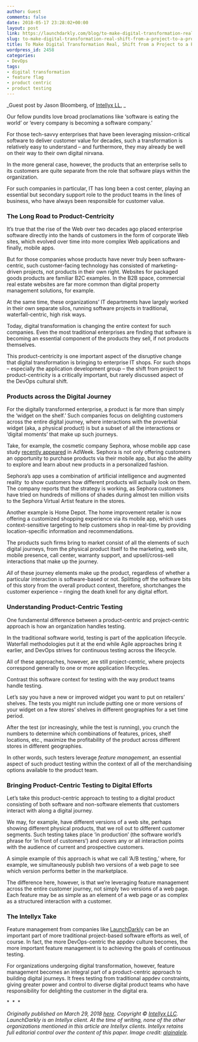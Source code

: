 ```yaml
---
author: Guest
comments: false
date: 2018-05-17 23:28:02+00:00
layout: post
link: https://launchdarkly.com/blog/to-make-digital-transformation-real-shift-from-a-project-to-a-product-focus/
slug: to-make-digital-transformation-real-shift-from-a-project-to-a-product-focus
title: To Make Digital Transformation Real, Shift from a Project to a Product Focus
wordpress_id: 2458
categories:
- DevOps
tags:
- digital transformation
- feature flag
- product centric
- product testing
---
```


_Guest post by Jason Bloomberg, of [Intellyx LL.](http://www.intellyx.com) _

Our fellow pundits love broad proclamations like ‘software is eating the world’ or ‘every company is becoming a software company.’ 

For those tech-savvy enterprises that have been leveraging mission-critical software to deliver customer value for decades, such a transformation is relatively easy to understand – and furthermore, they may already be well on their way to their own digital nirvana.

In the more general case, however, the products that an enterprise sells to its customers are quite separate from the role that software plays within the organization. 

For such companies in particular, IT has long been a cost center, playing an essential but secondary support role to the product teams in the lines of business, who have always been responsible for customer value.


### **The Long Road to Product-Centricity**


It’s true that the rise of the Web over two decades ago placed enterprise software directly into the hands of customers in the form of corporate Web sites, which evolved over time into more complex Web applications and finally, mobile apps.

But for those companies whose products have never truly been software-centric, such customer-facing technology has consisted of marketing-driven projects, not products in their own right. Websites for packaged goods products are familiar B2C examples. In the B2B space, commercial real estate websites are far more common than digital property management solutions, for example.

At the same time, these organizations’ IT departments have largely worked in their own separate silos, running software projects in traditional, waterfall-centric, high risk ways.

Today, digital transformation is changing the entire context for such companies. Even the most traditional enterprises are finding that software is becoming an essential component of the products they sell, if not products themselves.

This product-centricity is one important aspect of the disruptive change that digital transformation is bringing to enterprise IT shops. For such shops – especially the application development group – the shift from project to product-centricity is a critically important, but rarely discussed aspect of the DevOps cultural shift.


### **Products across the Digital Journey**


For the digitally transformed enterprise, a product is far more than simply the ‘widget on the shelf.’ Such companies focus on delighting customers across the entire digital journey, where interactions with the proverbial widget (aka, a physical product) is but a subset of all the interactions or ‘digital moments’ that make up such journeys.

Take, for example, the cosmetic company Sephora, whose mobile app case study [recently appeared](http://www.adweek.com/digital/4-brands-explain-how-their-apps-improve-customer-experience/) in AdWeek. Sephora is not only offering customers an opportunity to purchase products via their mobile app, but also the ability to explore and learn about new products in a personalized fashion. 

Sephora’s app uses a combination of artificial intelligence and augmented reality  to show customers how different products will actually look on them. The company reports that the strategy is working, as Sephora customers have tried on hundreds of millions of shades during almost ten million visits to the Sephora Virtual Artist feature in the stores.

Another example is Home Depot. The home improvement retailer is now offering a customized shopping experience via its mobile app, which uses context-sensitive targeting to help customers shop in real-time by providing location-specific information and recommendations.

The products such firms bring to market consist of all the elements of such digital journeys, from the physical product itself to the marketing, web site, mobile presence, call center, warranty support, and upsell/cross-sell interactions that make up the journey.

_All_ of these journey elements make up the product, regardless of whether a particular interaction is software-based or not. Splitting off the software bits of this story from the overall product context, therefore, shortchanges the customer experience – ringing the death knell for any digital effort.


### **Understanding Product-Centric Testing**


One fundamental difference between a product-centric and project-centric approach is how an organization handles testing. 

In the traditional software world, testing is part of the application lifecycle. Waterfall methodologies put it at the end while Agile approaches bring it earlier, and DevOps strives for continuous testing across the lifecycle.

All of these approaches, however, are still project-centric, where projects correspond generally to one or more application lifecycles.

Contrast this software context for testing with the way product teams handle testing. 

Let’s say you have a new or improved widget you want to put on retailers’ shelves. The tests you might run include putting one or more versions of your widget on a few stores’ shelves in different geographies for a set time period. 

After the test (or increasingly, while the test is running), you crunch the numbers to determine which combinations of features, prices, shelf locations, etc., maximize the profitability of the product across different stores in different geographies.

In other words, such testers leverage _feature management_, an essential aspect of such product testing within the context of all of the merchandising options available to the product team.


### **Bringing Product-Centric Testing to Digital Efforts**


Let’s take this product-centric approach to testing to a digital product consisting of both software and non-software elements that customers interact with along a digital journey.

We may, for example, have different versions of a web site, perhaps showing different physical products, that we roll out to different customer segments. Such testing takes place ‘in production’ (the software world’s phrase for ‘in front of customers’) and covers any or all interaction points with the audience of current and prospective customers.

A simple example of this approach is what we call ‘A/B testing,’ where, for example, we simultaneously publish two versions of a web page to see which version performs better in the marketplace.

The difference here, however, is that we’re leveraging feature management across the entire customer journey, not simply two versions of a web page. Each feature may be as simple as an element of a web page or as complex as a structured interaction with a customer.


### **The Intellyx Take**


Feature management from companies like [LaunchDarkly](http://www.launchdarkly.com) can be an important part of more traditional project-based software efforts as well, of course. In fact, the more DevOps-centric the appdev culture becomes, the more important feature management is to achieving the goals of continuous testing.

For organizations undergoing digital transformation, however, feature management becomes an integral part of a product-centric approach to building digital journeys. It frees testing from traditional appdev constraints, giving greater power and control to diverse digital product teams who have responsibility for delighting the customer in the digital era.


*  *  *


_Originally published on March 29, 2018 [here](https://intellyx.com/2018/03/29/to-make-digital-transformation-real-shift-from-a-project-to-a-product-focus/). Copyright © _[_Intellyx LLC_](http://www.intellyx.com)_. LaunchDarkly is an Intellyx client. At the time of writing, none of the other organizations mentioned in this article are Intellyx clients. Intellyx retains full editorial control over the content of this paper. Image credit: _[_alainalele_](https://www.flickr.com/photos/alainalele/)_._
